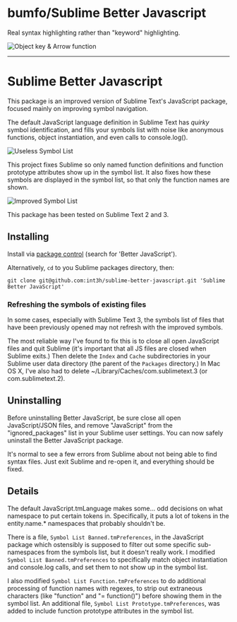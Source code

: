 # bumfo/Sublime Better Javascript

Real syntax highlighting rather than "keyword" highlighting. 

![Object key & Arrow function](http://bumfo.github.io/sublime-real-javascript/s/screenshot-object-key-arrow.png)

----------

# Sublime Better Javascript

This package is an improved version of Sublime Text's JavaScript package, focused mainly on improving symbol navigation.

The default JavaScript language definition in Sublime Text has *quirky* symbol identification, and fills your symbols list with noise like anonymous functions, object instantiation, and even calls to console.log().

![Useless Symbol List](http://int3h.github.io/sublime-better-javascript/images/screenshot-bad-symbols.png)

This project fixes Sublime so only named function definitions and function prototype attributes show up in the symbol list. It also fixes how these symbols are displayed in the symbol list, so that only the function names are shown.

![Improved Symbol List](http://int3h.github.io/sublime-better-javascript/images/screenshot-good-symbols.png)

This package has been tested on Sublime Text 2 and 3.


Installing
--------------

Install via [package control](http://wbond.net/sublime_packages/package_control) (search for 'Better JavaScript').

Alternatively, `cd` to you Sublime packages directory, then:

    git clone git@github.com:int3h/sublime-better-javascript.git 'Sublime Better JavaScript'


### Refreshing the symbols of existing files

In some cases, especially with Sublime Text 3, the symbols list of files that have been previously opened may not refresh with the improved symbols.

The most reliable way I've found to fix this is to close all open JavaScript files and quit Sublime (it's important that all JS files are closed when Sublime exits.) Then delete the `Index` and `Cache` subdirectories in your Sublime user data directory (the parent of the `Packages` directory.) In Mac OS X, I've also had to delete ~/Library/Caches/com.sublimetext.3 (or com.sublimetext.2).


Uninstalling
------------
Before uninstalling Better JavaScript, be sure close all open JavaScript/JSON
files, and remove "JavaScript" from the "ignored_packages" list in your Sublime
user settings. You can now safely uninstall the Better JavaScript package.

It's normal to see a few errors from Sublime about not being able to find syntax files. Just exit
Sublime and re-open it, and everything should be fixed.


Details
-------

The default JavaScript.tmLanguage makes some... odd decisions on what namespace to put certain tokens in. Specifically, it puts a lot of tokens in the entity.name.* namespaces that probably shouldn't be.

There is a file, `Symbol List Banned.tmPreferences`, in the JavaScript package which ostensibly is supposed to filter out some specific sub-namespaces from the symbols list, but it doesn't really work. I modified `Symbol List Banned.tmPreferences` to specifically match object instantiation and console.log calls, and set them to not show up in the symbol list.

I also modified `Symbol List Function.tmPreferences` to do additional processing of function names with regexes, to strip out extraneous characters (like "function" and "= function()") before showing them in the symbol list. An additional file, `Symbol List Prototype.tmPreferences`, was added to include function prototype attributes in the symbol list.

